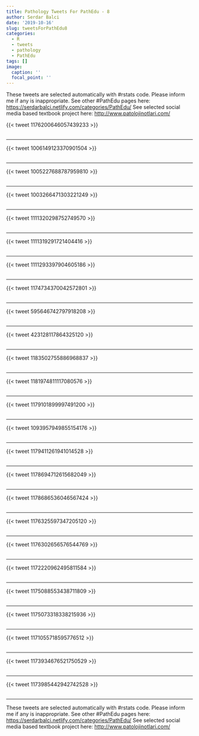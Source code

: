 ```yaml
---
title: Pathology Tweets For PathEdu - 8
author: Serdar Balci
date: '2019-10-16'
slug: tweetsForPathEdu8
categories:
  - R
  - tweets
  - pathology
  - PathEdu
tags: []
image:
  caption: ''
  focal_point: ''
---
```



These tweets are selected automatically with #rstats code. Please inform me if any is inappropriate.
See other #PathEdu pages here: https://serdarbalci.netlify.com/categories/PathEdu/ 
See selected social media based textbook project here: http://www.patolojinotlari.com/

{{< tweet 1176200646057439233 >}}
<br>
<br>
<hr>
{{< tweet 1006149123370901504 >}}
<br>
<br>
<hr>
{{< tweet 1005227688787959810 >}}
<br>
<br>
<hr>
{{< tweet 1003266471303221249 >}}
<br>
<br>
<hr>
{{< tweet 1111320298752749570 >}}
<br>
<br>
<hr>
{{< tweet 1111319291721404416 >}}
<br>
<br>
<hr>
{{< tweet 1111293397904605186 >}}
<br>
<br>
<hr>
{{< tweet 1174734370042572801 >}}
<br>
<br>
<hr>
{{< tweet 595646742797918208 >}}
<br>
<br>
<hr>
{{< tweet 423128117864325120 >}}
<br>
<br>
<hr>
{{< tweet 1183502755886968837 >}}
<br>
<br>
<hr>
{{< tweet 1181974811117080576 >}}
<br>
<br>
<hr>
{{< tweet 1179101899997491200 >}}
<br>
<br>
<hr>
{{< tweet 1093957949855154176 >}}
<br>
<br>
<hr>
{{< tweet 1179411261941014528 >}}
<br>
<br>
<hr>
{{< tweet 1178694712615682049 >}}
<br>
<br>
<hr>
{{< tweet 1178686536046567424 >}}
<br>
<br>
<hr>
{{< tweet 1176325597347205120 >}}
<br>
<br>
<hr>
{{< tweet 1176302656576544769 >}}
<br>
<br>
<hr>
{{< tweet 1172220962495811584 >}}
<br>
<br>
<hr>
{{< tweet 1175088553438711809 >}}
<br>
<br>
<hr>
{{< tweet 1175073318338215936 >}}
<br>
<br>
<hr>
{{< tweet 1171055718595776512 >}}
<br>
<br>
<hr>
{{< tweet 1173934676521750529 >}}
<br>
<br>
<hr>
{{< tweet 1173985442942742528 >}}
<br>
<br>
<hr>


These tweets are selected automatically with #rstats code. Please inform me if any is inappropriate.
See other #PathEdu pages here: https://serdarbalci.netlify.com/categories/PathEdu/ 
See selected social media based textbook project here: http://www.patolojinotlari.com/
